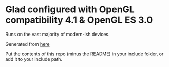 # Glad configured with OpenGL compatibility 4.1 & OpenGL ES 3.0

Runs on the vast majority of modern-ish devices.

Generated from [here](https://gen.glad.sh/#generator=c&api=gl%3D4.1%2Cgles2%3D3.0&profile=gl%3Dcompatibility%2Cgles1%3Dcommon&options=LOADER%2CMERGE)

Put the contents of this repo (minus the README) in your include folder, or add it to your include path.
